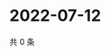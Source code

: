 # 2022-07-12

共 0 条

<!-- BEGIN WEIBO -->
<!-- 最后更新时间 Tue Jul 12 2022 03:10:37 GMT+0800 (China Standard Time) -->

<!-- END WEIBO -->
